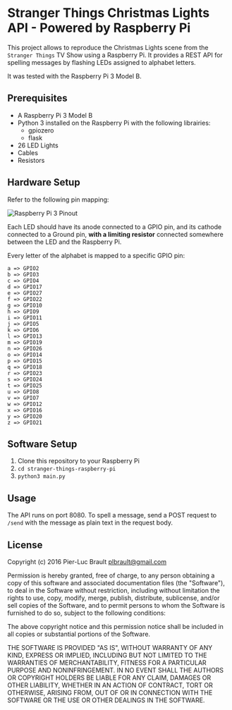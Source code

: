 # Stranger Things Christmas Lights API - Powered by Raspberry Pi

This project allows to reproduce the Christmas Lights scene from the `Stranger Things` TV Show using a Raspberry Pi.
It provides a REST API for spelling messages by flashing LEDs assigned to alphabet letters.

It was tested with the Raspberry Pi 3 Model B.


## Prerequisites

* A Raspberry Pi 3 Model B
* Python 3 installed on the Raspberry Pi with the following librairies:
    * gpiozero
    * flask
* 26 LED Lights
* Cables
* Resistors


## Hardware Setup

Refer to the following pin mapping:

![Raspberry Pi 3 Pinout](https://gpiozero.readthedocs.io/en/v1.3.1/_images/pin_layout.svg)

Each LED should have its anode connected to a GPIO pin, and its cathode connected to a Ground pin, **with a limiting resistor** connected somewhere between the LED and the Raspberry Pi.

Every letter of the alphabet is mapped to a specific GPIO pin:

```
a => GPIO2
b => GPIO3
c => GPIO4
d => GPIO17
e => GPIO27
f => GPIO22
g => GPIO10
h => GPIO9
i => GPIO11
j => GPIO5
k => GPIO6
l => GPIO13
m => GPIO19
n => GPIO26
o => GPIO14
p => GPIO15
q => GPIO18
r => GPIO23
s => GPIO24
t => GPIO25
u => GPIO8
v => GPIO7
w => GPIO12
x => GPIO16
y => GPIO20
z => GPIO21
```


## Software Setup

1. Clone this repository to your Raspberry Pi
2. `cd stranger-things-raspberry-pi`
3. `python3 main.py`


## Usage

The API runs on port 8080. To spell a message, send a POST request to `/send` with the message as plain text in the request body.


## License

Copyright (c) 2016 Pier-Luc Brault <plbrault@gmail.com>

Permission is hereby granted, free of charge, to any person obtaining a copy of this software and associated documentation files (the "Software"), to deal in the Software without restriction, including without limitation the rights to use, copy, modify, merge, publish, distribute, sublicense, and/or sell copies of the Software, and to permit persons to whom the Software is furnished to do so, subject to the following conditions:

The above copyright notice and this permission notice shall be included in all copies or substantial portions of the Software.

THE SOFTWARE IS PROVIDED "AS IS", WITHOUT WARRANTY OF ANY KIND, EXPRESS OR IMPLIED, INCLUDING BUT NOT LIMITED TO THE WARRANTIES OF MERCHANTABILITY, FITNESS FOR A PARTICULAR PURPOSE AND NONINFRINGEMENT. IN NO EVENT SHALL THE AUTHORS OR COPYRIGHT HOLDERS BE LIABLE FOR ANY CLAIM, DAMAGES OR OTHER LIABILITY, WHETHER IN AN ACTION OF CONTRACT, TORT OR OTHERWISE, ARISING FROM, OUT OF OR IN CONNECTION WITH THE SOFTWARE OR THE USE OR OTHER DEALINGS IN THE SOFTWARE.
